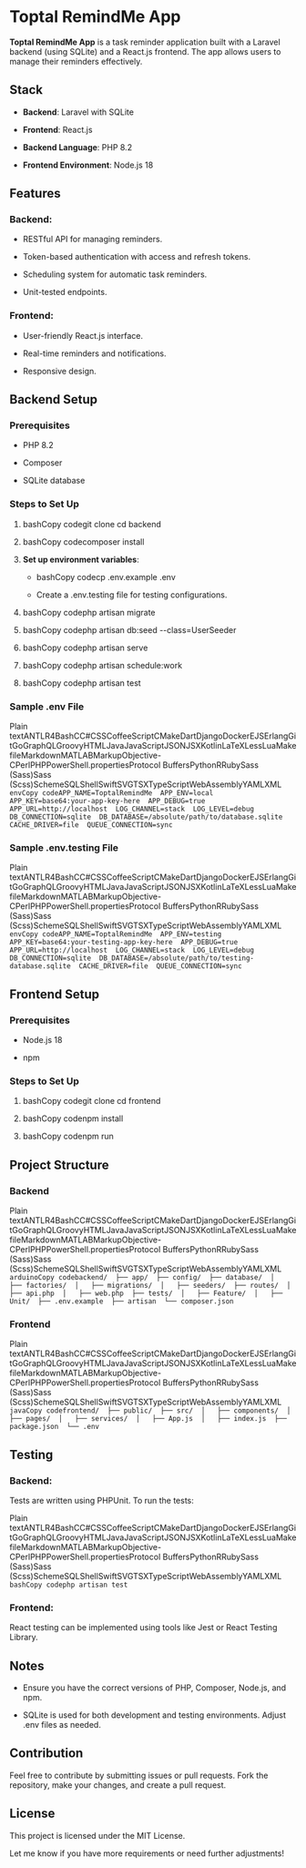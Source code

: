Toptal RemindMe App
===================

**Toptal RemindMe App** is a task reminder application built with a Laravel backend (using SQLite) and a React.js frontend. The app allows users to manage their reminders effectively.

Stack
-----

*   **Backend**: Laravel with SQLite

*   **Frontend**: React.js

*   **Backend Language**: PHP 8.2

*   **Frontend Environment**: Node.js 18


Features
--------

### Backend:

*   RESTful API for managing reminders.

*   Token-based authentication with access and refresh tokens.

*   Scheduling system for automatic task reminders.

*   Unit-tested endpoints.


### Frontend:

*   User-friendly React.js interface.

*   Real-time reminders and notifications.

*   Responsive design.


Backend Setup
-------------

### Prerequisites

*   PHP 8.2

*   Composer

*   SQLite database


### Steps to Set Up

1.  bashCopy codegit clone cd backend

2.  bashCopy codecomposer install

3.  **Set up environment variables**:

    *   bashCopy codecp .env.example .env

    *   Create a .env.testing file for testing configurations.

4.  bashCopy codephp artisan migrate

5.  bashCopy codephp artisan db:seed --class=UserSeeder

6.  bashCopy codephp artisan serve

7.  bashCopy codephp artisan schedule:work

8.  bashCopy codephp artisan test


### Sample .env File

Plain textANTLR4BashCC#CSSCoffeeScriptCMakeDartDjangoDockerEJSErlangGitGoGraphQLGroovyHTMLJavaJavaScriptJSONJSXKotlinLaTeXLessLuaMakefileMarkdownMATLABMarkupObjective-CPerlPHPPowerShell.propertiesProtocol BuffersPythonRRubySass (Sass)Sass (Scss)SchemeSQLShellSwiftSVGTSXTypeScriptWebAssemblyYAMLXML`   envCopy codeAPP_NAME=ToptalRemindMe  APP_ENV=local  APP_KEY=base64:your-app-key-here  APP_DEBUG=true  APP_URL=http://localhost  LOG_CHANNEL=stack  LOG_LEVEL=debug  DB_CONNECTION=sqlite  DB_DATABASE=/absolute/path/to/database.sqlite  CACHE_DRIVER=file  QUEUE_CONNECTION=sync   `

### Sample .env.testing File

Plain textANTLR4BashCC#CSSCoffeeScriptCMakeDartDjangoDockerEJSErlangGitGoGraphQLGroovyHTMLJavaJavaScriptJSONJSXKotlinLaTeXLessLuaMakefileMarkdownMATLABMarkupObjective-CPerlPHPPowerShell.propertiesProtocol BuffersPythonRRubySass (Sass)Sass (Scss)SchemeSQLShellSwiftSVGTSXTypeScriptWebAssemblyYAMLXML`   envCopy codeAPP_NAME=ToptalRemindMe  APP_ENV=testing  APP_KEY=base64:your-testing-app-key-here  APP_DEBUG=true  APP_URL=http://localhost  LOG_CHANNEL=stack  LOG_LEVEL=debug  DB_CONNECTION=sqlite  DB_DATABASE=/absolute/path/to/testing-database.sqlite  CACHE_DRIVER=file  QUEUE_CONNECTION=sync   `

Frontend Setup
--------------

### Prerequisites

*   Node.js 18

*   npm


### Steps to Set Up

1.  bashCopy codegit clone cd frontend

2.  bashCopy codenpm install

3.  bashCopy codenpm run


Project Structure
-----------------

### Backend

Plain textANTLR4BashCC#CSSCoffeeScriptCMakeDartDjangoDockerEJSErlangGitGoGraphQLGroovyHTMLJavaJavaScriptJSONJSXKotlinLaTeXLessLuaMakefileMarkdownMATLABMarkupObjective-CPerlPHPPowerShell.propertiesProtocol BuffersPythonRRubySass (Sass)Sass (Scss)SchemeSQLShellSwiftSVGTSXTypeScriptWebAssemblyYAMLXML`   arduinoCopy codebackend/  ├── app/  ├── config/  ├── database/  │   ├── factories/  │   ├── migrations/  │   ├── seeders/  ├── routes/  │   ├── api.php  │   ├── web.php  ├── tests/  │   ├── Feature/  │   ├── Unit/  ├── .env.example  ├── artisan  └── composer.json   `

### Frontend

Plain textANTLR4BashCC#CSSCoffeeScriptCMakeDartDjangoDockerEJSErlangGitGoGraphQLGroovyHTMLJavaJavaScriptJSONJSXKotlinLaTeXLessLuaMakefileMarkdownMATLABMarkupObjective-CPerlPHPPowerShell.propertiesProtocol BuffersPythonRRubySass (Sass)Sass (Scss)SchemeSQLShellSwiftSVGTSXTypeScriptWebAssemblyYAMLXML`   javaCopy codefrontend/  ├── public/  ├── src/  │   ├── components/  │   ├── pages/  │   ├── services/  │   ├── App.js  │   ├── index.js  ├── package.json  └── .env   `

Testing
-------

### Backend:

Tests are written using PHPUnit. To run the tests:

Plain textANTLR4BashCC#CSSCoffeeScriptCMakeDartDjangoDockerEJSErlangGitGoGraphQLGroovyHTMLJavaJavaScriptJSONJSXKotlinLaTeXLessLuaMakefileMarkdownMATLABMarkupObjective-CPerlPHPPowerShell.propertiesProtocol BuffersPythonRRubySass (Sass)Sass (Scss)SchemeSQLShellSwiftSVGTSXTypeScriptWebAssemblyYAMLXML`   bashCopy codephp artisan test   `

### Frontend:

React testing can be implemented using tools like Jest or React Testing Library.

Notes
-----

*   Ensure you have the correct versions of PHP, Composer, Node.js, and npm.

*   SQLite is used for both development and testing environments. Adjust .env files as needed.


Contribution
------------

Feel free to contribute by submitting issues or pull requests. Fork the repository, make your changes, and create a pull request.

License
-------

This project is licensed under the MIT License.

Let me know if you have more requirements or need further adjustments!
